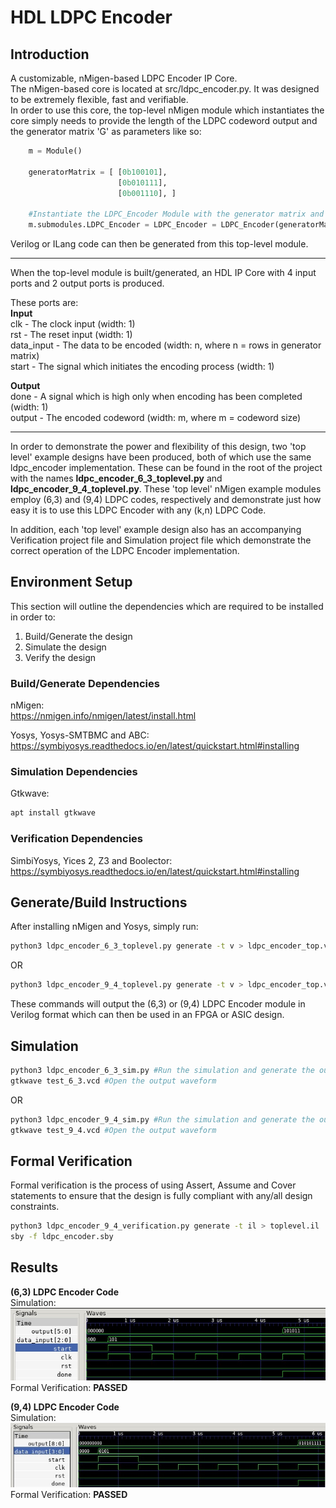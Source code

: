 # HDL LDPC Encoder
## Introduction  

A customizable, nMigen-based LDPC Encoder IP Core.  
The nMigen-based core is located at src/ldpc_encoder.py. It was designed to be extremely flexible, fast and verifiable.  
In order to use this core, the top-level nMigen module which instantiates the core simply needs to provide the length of the LDPC codeword output and the generator matrix 'G' as parameters like so:

```python
    m = Module()

    generatorMatrix = [ [0b100101],
                        [0b010111],
                        [0b001110], ]

    #Instantiate the LDPC_Encoder Module with the generator matrix and output codeword size as parameters
    m.submodules.LDPC_Encoder = LDPC_Encoder = LDPC_Encoder(generatorMatrix,6)
```
Verilog or ILang code can then be generated from this top-level module.  
***

When the top-level module is built/generated, an HDL IP Core with 4 input ports and 2 output ports is produced.  
  
These ports are:  
**Input**  
clk - The clock input (width: 1)  
rst - The reset input (width: 1)  
data_input - The data to be encoded (width: n, where n = rows in generator matrix)  
start - The signal which initiates the encoding process  (width: 1)

**Output**  
done - A signal which is high only when encoding has been completed (width: 1)  
output - The encoded codeword  (width: m, where m = codeword size)  

***  
  
In order to demonstrate the power and flexibility of this design, two 'top level' example designs have been produced, both of which use the same ldpc_encoder implementation. These can be found in the root of the project with the names **ldpc_encoder_6_3_toplevel.py** and **ldpc_encoder_9_4_toplevel.py**. These 'top level' nMigen example modules employ (6,3) and (9,4) LDPC codes, respectively and demonstrate just how easy it is to use this LDPC Encoder with any (k,n) LDPC Code.  
  
In addition, each 'top level' example design also has an accompanying Verification project file and Simulation project file which demonstrate the correct operation of the LDPC Encoder implementation.
  
## **Environment Setup**  
  This section will outline the dependencies which are required to be installed in order to:  
  1) Build/Generate the design  
  2) Simulate the design  
  3) Verify the design  

### **Build/Generate Dependencies**  

nMigen:  
<https://nmigen.info/nmigen/latest/install.html>

Yosys, Yosys-SMTBMC and ABC:  
<https://symbiyosys.readthedocs.io/en/latest/quickstart.html#installing>
  
### **Simulation Dependencies**  

Gtkwave:  
```bash
apt install gtkwave
```

### **Verification Dependencies**  

SimbiYosys, Yices 2, Z3 and Boolector:  
<https://symbiyosys.readthedocs.io/en/latest/quickstart.html#installing>

## **Generate/Build Instructions**
After installing nMigen and Yosys, simply run:
```bash
python3 ldpc_encoder_6_3_toplevel.py generate -t v > ldpc_encoder_top.v
```
OR
```bash
python3 ldpc_encoder_9_4_toplevel.py generate -t v > ldpc_encoder_top.v
```
These commands will output the (6,3) or (9,4) LDPC Encoder module in Verilog format which can then be used in an FPGA or ASIC design.

## Simulation
```bash
python3 ldpc_encoder_6_3_sim.py #Run the simulation and generate the output waveform
gtkwave test_6_3.vcd #Open the output waveform
```
OR
```bash
python3 ldpc_encoder_9_4_sim.py #Run the simulation and generate the output waveform
gtkwave test_9_4.vcd #Open the output waveform
```

## Formal Verification
Formal verification is the process of using Assert, Assume and Cover statements to ensure that the design is fully compliant with any/all design constraints.
```bash
python3 ldpc_encoder_9_4_verification.py generate -t il > toplevel.il
sby -f ldpc_encoder.sby
```

## Results  
**(6,3) LDPC Encoder Code**  
Simulation:  
![Image](img/6_3_Simulation.jpg)  
Formal Verification:
**PASSED**  
  
**(9,4) LDPC Encoder Code**  
Simulation:  
![Image](img/9_4_Simulation.jpg)  
Formal Verification:
**PASSED** 
